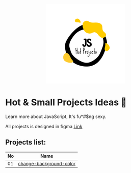 <p align="center">
  <img src="https://github.com/IAmTahazzot/Archive/blob/main/projects/hot-projects/hot-projects.png" alt="archive logo" width="250px" height="250px" />
</p>

# Hot & Small Projects Ideas 🤗

Learn more about JavaScript, It's fu*#$ng sexy.

All projects is designed in figma [Link][figma]

## Projects list:

| No  | Name                           |
|-----|--------------------------------|
| 01  | [change-background-color][1]   |

[1]: ./change-background-color 
[figma]: https://www.figma.com/file/scZqp2i1j5LfbDgX1xrhix/Hot-Projects?node-id=0%3A1&t=OZmyr4PmLdwm6QkN-1
